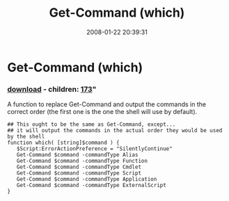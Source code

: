 ﻿---
pid:            122
parent:         0
children:       173
poster:         Joel Bennett
title:          Get-Command (which)
date:           2008-01-22 20:39:31
format:         posh
---

# Get-Command (which)

### [download](122.ps1) - children: [173](173.md)"

A function to replace Get-Command and output the commands in the correct order (the first one is the one the shell will use by default).

```posh
## This ought to be the same as Get-Command, except...
## it will output the commands in the actual order they would be used by the shell
function which( [string]$command ) {
   $Script:ErrorActionPreference = "SilentlyContinue"
   Get-Command $command -commandType Alias 
   Get-Command $command -commandType Function
   Get-Command $command -commandType Cmdlet
   Get-Command $command -commandType Script
   Get-Command $command -commandType Application
   Get-Command $command -commandType ExternalScript
}
```
